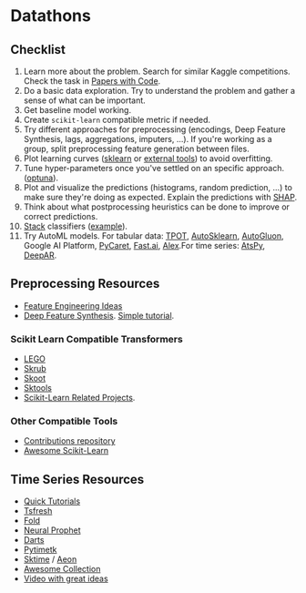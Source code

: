 # Datathons

## Checklist

1. Learn more about the problem. Search for similar Kaggle competitions. Check the task in [Papers with Code](https://paperswithcode.com/).
2. Do a basic data exploration. Try to understand the problem and gather a sense of what can be important.
3. Get baseline model working.
4. Create `scikit-learn` compatible metric if needed.
5. Try different approaches for preprocessing (encodings, Deep Feature Synthesis, lags, aggregations, imputers, ...). If you're working as a group, split preprocessing feature generation between files.
6. Plot learning curves ([sklearn](https://scikit-learn.org/stable/modules/learning_curve.html) or [external tools](https://github.com/reiinakano/scikit-plot)) to avoid overfitting.
7. Tune hyper-parameters once you've settled on an specific approach. ([optuna](https://optuna.readthedocs.io/)).
8. Plot and visualize the predictions (histograms, random prediction, ...) to make sure they're doing as expected. Explain the predictions with [SHAP](https://github.com/slundberg/shap).
9. Think about what postprocessing heuristics can be done to improve or correct predictions.
10. [Stack](https://scikit-learn.org/stable/auto_examples/ensemble/plot_stack_predictors.html) classifiers ([example](https://www.kaggle.com/couyang/featuretools-sklearn-pipeline#ML-Pipeline)).
11. Try AutoML models. For tabular data: [TPOT](https://github.com/EpistasisLab/tpot), [AutoSklearn](https://github.com/automl/auto-sklearn), [AutoGluon](https://auto.gluon.ai/stable/index.html), Google AI Platform, [PyCaret](https://github.com/pycaret/pycaret), [Fast.ai](https://docs.fast.ai/), [Alex](https://github.com/Alex-Lekov/AutoML_Alex).For time series: [AtsPy](https://github.com/firmai/atspy), [DeepAR](https://docs.aws.amazon.com/forecast/latest/dg/aws-forecast-recipe-deeparplus.html).

## Preprocessing Resources

- [Feature Engineering Ideas](https://github.com/aikho/awesome-feature-engineering)
- [Deep Feature Synthesis](https://featuretools.alteryx.com/en/stable/getting_started/afe.html). [Simple tutorial](https://www.kaggle.com/willkoehrsen/automated-feature-engineering-basics).

### Scikit Learn Compatible Transformers

- [LEGO](https://github.com/koaning/scikit-lego)
- [Skrub](https://github.com/skrub-data/skrub)
- [Skoot](https://github.com/tgsmith61591/skoot)
- [Sktools](https://github.com/david26694/sktools)
- [Scikit-Learn Related Projects](https://scikit-learn.org/stable/related_projects.html).

### Other Compatible Tools

- [Contributions repository](https://github.com/scikit-learn-contrib)
- [Awesome Scikit-Learn](https://github.com/fkromer/awesome-scikit-learn)

## Time Series Resources

- [Quick Tutorials](https://www.kaggle.com/c/jane-street-market-prediction/discussion/198951)
- [Tsfresh](https://tsfresh.readthedocs.io/en/latest/)
- [Fold](https://github.com/dream-faster/fold)
- [Neural Prophet](https://neuralprophet.com/)
- [Darts](https://github.com/unit8co/darts)
- [Pytimetk](https://github.com/business-science/pytimetk)
- [Sktime](https://github.com/alan-turing-institute/sktime) / [Aeon](https://github.com/aeon-toolkit/aeon)
- [Awesome Collection](https://github.com/MaxBenChrist/awesome_time_series_in_python)
- [Video with great ideas](https://www.youtube.com/watch?v=9QtL7m3YS9I)
